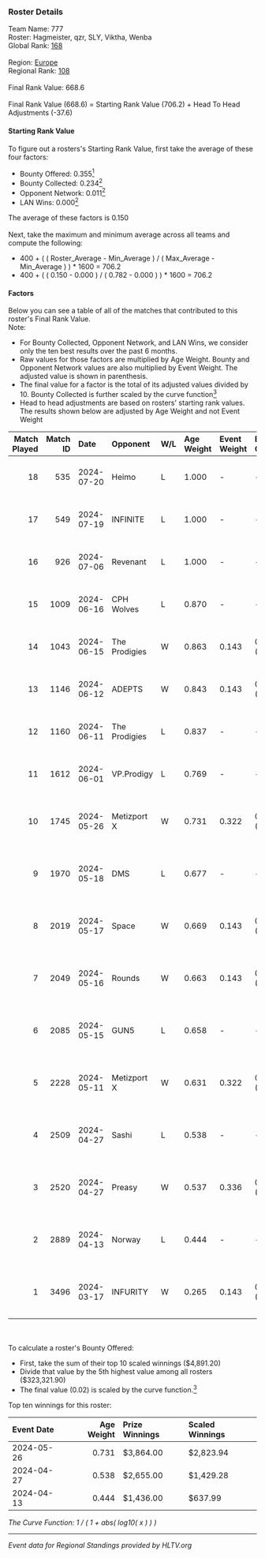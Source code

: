 ### Roster Details<br />
Team Name: 777<br />
Roster: Hagmeister, qzr, SLY, Viktha, Wenba<br />
Global Rank: [168](../standings_global.md)<br />
<br />
Region: [Europe]( ../standings_europe.md)<br />
Regional Rank: [108]( ../standings_europe.md)<br />
<br />
Final Rank Value:  668.6<br />
<br />
Final Rank Value (668.6) = Starting Rank Value (706.2) + Head To Head Adjustments (-37.6)<br />

#### Starting Rank Value<br />
To figure out a rosters's Starting Rank Value, first take the average of these four factors:<br />
- Bounty Offered: 0.355[<sup>1</sup>](#table2)
- Bounty Collected: 0.234[<sup>2</sup>](#table1)
- Opponent Network: 0.011[<sup>2</sup>](#table1)
- LAN Wins: 0.000[<sup>2</sup>](#table1)

The average of these factors is 0.150<br />
<br />
Next, take the maximum and minimum average across all teams and compute the following:<br />
- 400 + ( ( Roster_Average - Min_Average ) / ( Max_Average - Min_Average ) ) * 1600 = 706.2
- 400 + ( ( 0.150 - 0.000 ) / ( 0.782 - 0.000 ) ) * 1600 = 706.2


#### Factors<br />
Below you can see a table of all of the matches that contributed to this roster's Final Rank Value.<br />
Note:<br />

- For Bounty Collected, Opponent Network, and LAN Wins, we consider only the ten best results over the past 6 months.
- Raw values for those factors are multiplied by Age Weight. Bounty and Opponent Network values are also multiplied by Event Weight. The adjusted value is shown in parenthesis.
- The final value for a factor is the total of its adjusted values divided by 10. Bounty Collected is further scaled by the curve function[<sup>3</sup>](#curveFunction)
- Head to head adjustments are based on rosters' starting rank values. The results shown below are adjusted by Age Weight and not Event Weight
<span id="table1"></span><br />


| Match Played | Match ID | Date       | Opponent      | W/L | Age Weight | Event Weight | Bounty Collected | Opponent Network | LAN Wins  | H2H Adj. | Roster                                       |
| -: | -: | :- | :- | :- | :- | :- | :- | :- | :- | -: | :- |
|           18 |      535 | 2024-07-20 | Heimo         | L   | 1.000      | -            | -                | -                | -         |   -16.90 | Hagmeister, qzr, SLY, Viktha, Wenba          |
|           17 |      549 | 2024-07-19 | INFINITE      | L   | 1.000      | -            | -                | -                | -         |   -20.34 | Hagmeister, qzr, SLY, Viktha, Wenba          |
|           16 |      926 | 2024-07-06 | Revenant      | L   | 1.000      | -            | -                | -                | -         |   -11.50 | Hagmeister, qzr, SLY, Viktha, Wenba          |
|           15 |     1009 | 2024-06-16 | CPH Wolves    | L   | 0.870      | -            | -                | -                | -         |   -10.52 | Hagmeister, qzr, SLY, Viktha, Wenba          |
|           14 |     1043 | 2024-06-15 | The Prodigies | W   | 0.863      | 0.143        | 0.000 (0.000)    | 0.093 (0.012)    | 0 (0.000) |     8.20 | Hagmeister, qzr, SLY, Viktha, Wenba          |
|           13 |     1146 | 2024-06-12 | ADEPTS        | W   | 0.843      | 0.143        | 0.002 (0.000)    | 0.027 (0.003)    | 0 (0.000) |    10.94 | Hagmeister, qzr, SLY, Viktha, Wenba          |
|           12 |     1160 | 2024-06-11 | The Prodigies | L   | 0.837      | -            | -                | -                | -         |   -18.14 | Hagmeister, qzr, SLY, Viktha, Wenba          |
|           11 |     1612 | 2024-06-01 | VP.Prodigy    | L   | 0.769      | -            | -                | -                | -         |    -6.56 | Affava, Hagmeister, qzr, Viktha, Wenba       |
|           10 |     1745 | 2024-05-26 | Metizport X   | W   | 0.731      | 0.322        | 0.005 (0.001)    | 0.025 (0.006)    | 0 (0.000) |     9.07 | Affava, Hagmeister, MadeInRed, Viktha, Wenba |
|            9 |     1970 | 2024-05-18 | DMS           | L   | 0.677      | -            | -                | -                | -         |    -5.49 | Affava, Hagmeister, MadeInRed, Viktha, Wenba |
|            8 |     2019 | 2024-05-17 | Space         | W   | 0.669      | 0.143        | 0.006 (0.001)    | 0.406 (0.039)    | 0 (0.000) |    13.81 | Affava, Hagmeister, MadeInRed, Viktha, Wenba |
|            7 |     2049 | 2024-05-16 | Rounds        | W   | 0.663      | 0.143        | 0.000 (0.000)    | 0.000 (0.000)    | 0 (0.000) |     3.02 | Affava, Hagmeister, MadeInRed, Viktha, Wenba |
|            6 |     2085 | 2024-05-15 | GUN5          | L   | 0.658      | -            | -                | -                | -         |    -4.75 | Affava, Hagmeister, MadeInRed, Viktha, Wenba |
|            5 |     2228 | 2024-05-11 | Metizport X   | W   | 0.631      | 0.322        | 0.005 (0.001)    | 0.025 (0.005)    | 0 (0.000) |     8.23 | Affava, Hagmeister, MadeInRed, Viktha, Wenba |
|            4 |     2509 | 2024-04-27 | Sashi         | L   | 0.538      | -            | -                | -                | -         |    -1.18 | Affava, Hagmeister, MadeInRed, Viktha, Wenba |
|            3 |     2520 | 2024-04-27 | Preasy        | W   | 0.537      | 0.336        | 0.012 (0.002)    | 0.224 (0.040)    | 0 (0.000) |    10.27 | Affava, Hagmeister, MadeInRed, Viktha, Wenba |
|            2 |     2889 | 2024-04-13 | Norway        | L   | 0.444      | -            | -                | -                | -         |    -7.07 | Affava, Hagmeister, MadeInRed, Viktha, Wenba |
|            1 |     3496 | 2024-03-17 | INFURITY      | W   | 0.265      | 0.143        | 0.000 (0.000)    | 0.000 (0.000)    | 0 (0.000) |     1.27 | Affava, Hagmeister, MadeInRed, Viktha, Wenba |

<br />
<span id="table2"></span><br />
To calculate a roster's Bounty Offered:<br />

- First, take the sum of their top 10 scaled winnings ($4,891.20)
- Divide that value by the 5th highest value among all rosters ($323,321.90)
- The final value (0.02) is scaled by the curve function.[<sup>3</sup>](#curveFunction)

Top ten winnings for this roster:<br />

| Event Date | Age Weight | Prize Winnings | Scaled Winnings |
| :- | -: | :- | :- |
| 2024-05-26 |      0.731 | $3,864.00      | $2,823.94       |
| 2024-04-27 |      0.538 | $2,655.00      | $1,429.28       |
| 2024-04-13 |      0.444 | $1,436.00      | $637.99         |


<span id="curveFunction"></span>_The Curve Function: 1 / ( 1 + abs( log10( x ) ) )_<br />

---
_Event data for Regional Standings provided by HLTV.org_<br />
